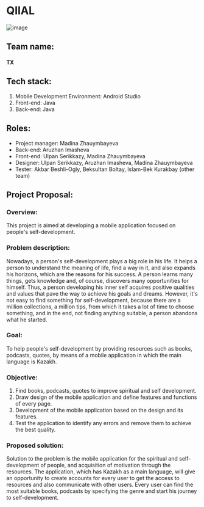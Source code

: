 # QIIAL
![image](https://user-images.githubusercontent.com/66834894/169699922-4518b142-c677-449b-a06e-b5fb56d186e5.png)
## Team name:

#### TX

## Tech stack:

1. Mobile Development Environment:  Android Studio
2. Front-end: Java
3. Back-end: Java

## Roles:

- Project manager: Madina Zhauymbayeva
- Back-end: Aruzhan Imasheva
- Front-end: Ulpan Serikkazy, Madina Zhauymbayeva
- Designer: Ulpan Serikkazy, Aruzhan Imasheva, Madina Zhauymbayeva
- Tester: Akbar Beshli-Ogly, Beksultan Boltay, Islam-Bek Kurakbay (other team)

## Project Proposal:

### Overview:

This project is aimed at developing a mobile application focused on people's self-development.

### **Problem description:**

Nowadays, a person's self-development plays a big role in his life. It helps a person to understand the meaning of life, find a way in it, and also expands his horizons, which are the reasons for his success. A person learns many things, gets knowledge and, of course, discovers many opportunities for himself. Thus, a person developing his inner self acquires positive qualities and values that pave the way to achieve his goals and dreams. However, it's not easy to find something for self-development, because there are a million collections, a million tips, from which it takes a lot of time to choose something, and in the end, not finding anything suitable, a person abandons what he started.

### **Goal:**

To help people's self-development by providing resources such as books, podcasts, quotes, by means of a mobile application in which the main language is Kazakh.

### **Objective:**

1. Find books, podcasts, quotes to improve spiritual and self development.
2. Draw design of the mobile application and define features and functions of every page.
3. Development of the mobile application based on the design and its features.
4. Test the application to identify any errors and remove them to achieve the best quality.

### **Proposed solution:**

Solution to the problem is the mobile application for the spiritual and self- development of people, and acquisition of motivation through the resources. The application, which has Kazakh as a main language, will give an opportunity to create accounts for every user to get the access to resources and also communicate with other users. Every user can find the most suitable books, podcasts by specifying the genre and start his journey to self-development.
